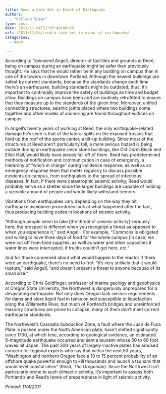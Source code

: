 ```yaml
---
title: Reed a Safe Bet in Event of Earthquake
authors: 
  - "Colleen Sprat"
type: post
date: 2011-11-04T22:03:49+00:00
url: /2011/11/04/reed-a-safe-bet-in-event-of-earthquake/
categories:
  - News

---
```

According to Townsend Angell, director of facilities and grounds at Reed, being on campus during an earthquake might be safer than previously thought. He says that he would rather be in any building on campus than in one of the towers in downtown Portland. Although the newest buildings are safest by current standards, because the standards change each time there’s an earthquake, building standards might be outdated; thus, it’s important to continually improve the safety of buildings as time and budget allow. Buildings on campus have been and are routinely retrofitted to ensure that they measure up to the standards of the given time. Moreover, unified connecting structures, seismic joints placed where two buildings come together and other modes of anchoring are found throughout edifices on campus.

In Angell’s twenty years of working at Reed, the only earthquake-related damage he’s seen is that of the lateral splits on the exposed trusses that hold up the roof of the sports center, a tilt-up building. Since most of the structures at Reed aren’t particularly tall, a more serious hazard is being outside during an earthquake since stone buildings, like Old Dorm Block and Elliot Hall, would likely have pieces fall off of them. Reed has predetermined methods of notification and communication in case of emergency, a hierarchy of “who’s in charge” during incidence response, as well as an emergency response team that meets regularly to discuss possible incidents on campus, from earthquakes to the spread of infectious diseases. In fact, if there were catastrophic seismic activity, Reed would probably serve as a shelter since the larger buildings are capable of holding a sizeable amount of people and would likely withstand tremors.

Vibrations from earthquakes vary depending on the way they hit; earthquake avoidance procedures look at what happened after the fact, thus producing building codes in locations of seismic activity.

“Although people seem to take [the threat of seismic activity] seriously here, the prospect is different when you recognize a threat as opposed to when you experience it,” said Angell.  For example, “Commons is obligated and willing to have three days of food for the whole campus [in case] we were cut off from food supplies, as well as water and other capacities if water lines were interrupted, if trucks couldn’t get here, etc.”

And for those concerned about what would happen to the reactor if there were an earthquake, there’s no need to fret: “it’s very unlikely that it would rupture,” said Angell, “and doesn’t present a threat to anyone because of its small size.”

According to Chris Goldfinger, professor of marine geology and geophysics at Oregon State University, the Northwest is dangerously unprepared for a devastating earthquake. Not only does Oregon lack seismic requirements for dams and store liquid fuel in tanks on soil susceptible to liquefaction along the Willamette River, but much of Portland’s bridges and unreinforced masonry structures are prone to collapse; many of them don’t meet current earthquake standards.

The Northwest’s Cascadia Subduction Zone, a fault where the Juan de Fuca Plate is pushed under the North American plate, hasn’t shifted significantly since 1700, at which time, according to geological evidence, an estimated 9-magnitude earthquake occurred and sent a tsunami whose 50 to 60 foot waves hit Japan. The past 300 years of largely inactive plates has aroused concern for regional experts who say that within the next 50 years, “Washington and northern Oregon face a 10 to 15 percent probability of an offshore quake powerful enough to kill thousands and launch a tsunami that would level coastal cities” (Read, _The Oregonian_). Since the Northwest isn’t particularly prone to such climactic activity, it’s important to assess both Portland’s and Reed’s levels of preparedness in light of seismic activity.

_Printed: 11/4/2011_